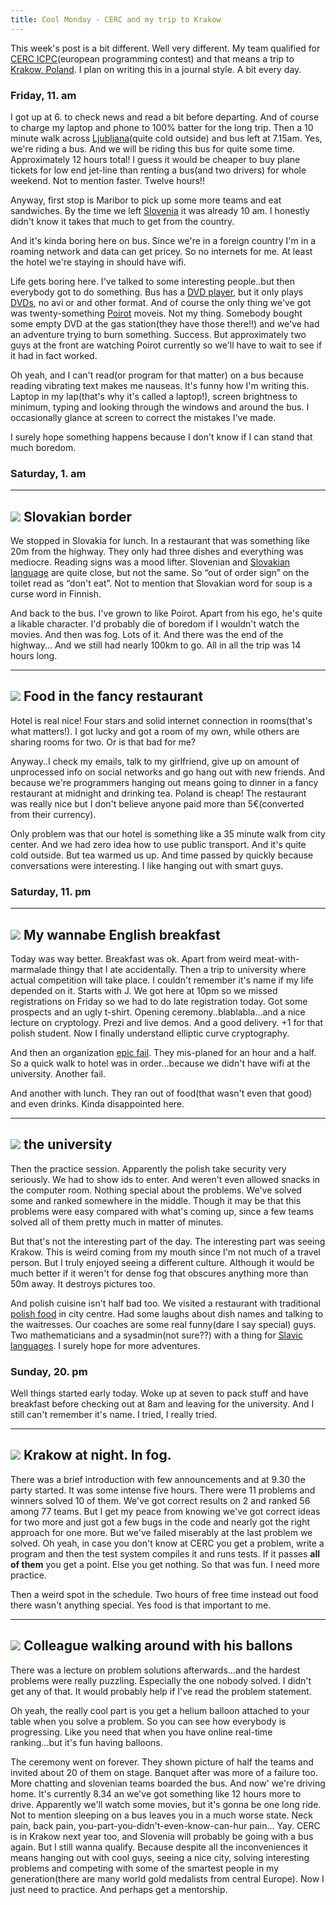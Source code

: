 ```yaml
---
title: Cool Monday - CERC and my trip to Krakow
---
```


This week's post is a bit different. Well very different. My team
qualified for [CERC ICPC](http://icpc.baylor.edu/public/worldMap/1317)(european programming
contest) and that means a trip to [Krakow,
Poland](http://maps.google.com/maps?ll=50.0613888889,19.9383333333&spn=0.1,0.1&q=50.0613888889,19.9383333333%20(Kraków)&t=h "Kraków").
I plan on writing this in a journal style. A bit every day.


### Friday, 11. am

I got up at 6. to check news and read a bit before departing. And of
course to charge my laptop and phone to 100% batter for the long trip.
Then a 10 minute walk across
[Ljubljana](http://maps.google.com/maps?ll=46.0555555556,14.5083333333&spn=0.1,0.1&q=46.0555555556,14.5083333333%20(Ljubljana)&t=h "Ljubljana")(quite
cold outside) and bus left at 7.15am. Yes, we're riding a bus. And we
will be riding this bus for quite some time. Approximately 12 hours
total! I guess it would be cheaper to buy plane tickets for low end
jet-line than renting a bus(and two drivers) for whole weekend. Not to
mention faster. Twelve hours!!

Anyway, first stop is Maribor to pick up some more teams and eat
sandwiches. By the time we left
[Slovenia](http://maps.google.com/maps?ll=46.05,14.5&spn=10.0,10.0&q=46.05,14.5%20(Slovenia)&t=h "Slovenia")
it was already 10 am. I honestly didn't know it takes that much to get
from the country.

And it's kinda boring here on bus. Since we're in a foreign country I'm
in a roaming network and data can get pricey. So no internets for me. At
least the hotel we're staying in should have wifi.

Life gets boring here. I've talked to some interesting people..but then
everybody got to do something. Bus has a [DVD
player](http://en.wikipedia.org/wiki/DVD_player "DVD player"), but it
only plays [DVDs](http://en.wikipedia.org/wiki/DVD "DVD"), no avi or and
other format. And of course the only thing we've got was
twenty-something
[Poirot](http://en.wikipedia.org/wiki/Hercule_Poirot "Hercule Poirot")
moveis. Not my thing. Somebody bought some empty DVD at the gas
station(they have those there!!) and we've had an adventure trying to
burn something. Success. But approximately two guys at the front are
watching Poirot currently so we'll have to wait to see if it had in fact
worked.

Oh yeah, and I can't read(or program for that matter) on a bus because
reading vibrating text makes me nauseas. It's funny how I'm writing
this. Laptop in my lap(that's why it's called a laptop!), screen
brightness to minimum, typing and looking through the windows and around
the bus. I occasionally glance at screen to correct the mistakes I've
made.

I surely hope something happens because I don't know if I can stand that
much boredom.

### Saturday, 1. am



  ------------------------------
  ![](/images/cerc/bratislava.jpg)
  Slovakian border
  ------------------------------

We stopped in Slovakia for lunch. In a restaurant that was something
like 20m from the highway. They only had three dishes and everything was
mediocre. Reading signs was a mood lifter. Slovenian and [Slovakian
language](http://en.wikipedia.org/wiki/Slovak_language "Slovak language")
are quite close, but not the same. So “out of order sign” on the toilet
read as “don't eat”. Not to mention that Slovakian word for soup is a
curse word in Finnish.

And back to the bus. I've grown to like Poirot. Apart from his ego, he's
quite a likable character. I'd probably die of boredom if I wouldn't
watch the movies. And then was fog. Lots of it. And there was the end of
the highway... And we still had nearly 100km to go. All in all the trip
was 14 hours long.

  -----------------------------------------
  ![](/images/cerc/fancy_restaurant.jpg)
  Food in the fancy restaurant
  -----------------------------------------

Hotel is real nice! Four stars and solid internet connection in
rooms(that's what matters!). I got lucky and got a room of my own, while
others are sharing rooms for two. Or is that bad for me?

Anyway..I check my emails, talk to my girlfriend, give up on amount of
unprocessed info on social networks and go hang out with new friends.
And because we're programmers hanging out means going to dinner in a
fancy restaurant at midnight and drinking tea. Poland is cheap! The
restaurant was really nice but I don't believe anyone paid more than
5€(converted from their currency). 

Only problem was that our hotel is something like a 35 minute walk from
city center. And we had zero idea how to use public transport. And it's
quite cold outside. But tea warmed us up. And time passed by quickly
because conversations were interesting. I like hanging out with smart
guys.



### Saturday, 11. pm

  ------------------------------
  ![](/images/cerc/english_breakfast.jpg)
  My wannabe English breakfast
  ------------------------------

Today was way better. Breakfast was ok. Apart from weird
meat-with-marmalade thingy that I ate accidentally. Then a trip to
university where actual competition will take place. I couldn't remember
it's name if my life depended on it. Starts with J. We got here at 10pm
so we missed registrations on Friday so we had to do late registration
today. Got some prospects and an ugly t-shirt. Opening
ceremony..blablabla...and a nice lecture on cryptology. Prezi and live
demos. And a good delivery. +1 for that polish student. Now I finally
understand elliptic curve cryptography.



And then an organization [epic
fail](http://en.wikipedia.org/wiki/Failure "Failure"). They mis-planed
for an hour and a half. So a quick walk to hotel was in order...because
we didn't have wifi at the university. Another fail.

And another with lunch. They ran out of food(that wasn't even that good)
and even drinks. Kinda disappointed here.

  -----------------------------------
  ![](/images/cerc/university.jpg)
  the university
  -----------------------------------

Then the practice session. Apparently the polish take security very
seriously. We had to show ids to enter. And weren't even allowed snacks
in the computer room. Nothing special about the problems. We've solved
some and ranked somewhere in the middle. Though it may be that this
problems were easy compared with what's coming up, since a few teams
solved all of them pretty much in matter of minutes.

But that's not the interesting part of the day. The interesting part was
seeing Krakow. This is weird coming from my mouth since I'm not much of
a travel person. But I truly enjoyed seeing a different culture.
Although it would be much better if it weren't for dense fog that
obscures anything more than 50m away. It destroys pictures too.

And polish cuisine isn't half bad too. We visited a restaurant with
traditional [polish
food](http://en.wikipedia.org/wiki/Polish_cuisine "Polish cuisine") in
city centre. Had some laughs about dish names and talking to the
waitresses. Our coaches are some real funny(dare I say special) guys.
Two mathematicians and a sysadmin(not sure??) with a thing for [Slavic
languages](http://en.wikipedia.org/wiki/Slavic_languages "Slavic languages").
I surely hope for more adventures.

### Sunday, 20. pm

Well things started early today. Woke up at seven to pack stuff and have
breakfast before checking out at 8am and leaving for the university. And
I still can't remember it's name. I tried, I really tried.

  -------------------------------
  ![](/images/cerc/church.jpg)
  Krakow at night. In fog.
  -------------------------------

There was a brief introduction with few announcements and at 9.30 the
party started. It was some intense five hours. There were 11 problems
and winners solved 10 of them. We've got correct results on 2 and ranked
56 among 77 teams. But I get my peace from knowing we've got correct
ideas for two more and just got a few bugs in the code and nearly got
the right approach for one more. But we've failed miserably at the last
problem we solved. Oh yeah, in case you don't know at CERC you get a
problem, write a program and then the test system compiles it and runs
tests. If it passes **all of them** you get a point. Else you get
nothing. So that was fun. I need more practice.

Then a weird spot in the schedule. Two hours of free time instead out
food there wasn't anything special. Yes food is that important to me.

  ----------------------------
  ![](/images/cerc/balloons.jpg)
  Colleague walking around with his ballons
  ----------------------------

There was a lecture on problem solutions afterwards...and the hardest
problems were really puzzling. Especially the one nobody solved. I
didn't get any of that. It would probably help if I've read the problem
statement.

Oh yeah, the really cool part is you get a helium balloon attached to
your table when you solve a problem. So you can see how everybody is
progressing. Like you need that when you have online real-time
ranking...but it's fun having balloons.

The ceremony went on forever. They shown picture of half the teams and
invited about 20 of them on stage. Banquet after was more of a failure
too. More chatting and slovenian teams boarded the bus. And now' we're
driving home. It's currently 8.34 an we've got something like 12 hours
more to drive. Apparently we'll watch some movies, but it's gonna be one
long ride. Not to mention sleeping on a bus leaves you in a much worse
state. Neck pain, back pain, you-part-you-didn't-even-know-can-hur
pain... Yay. CERC is in Krakow next year too, and Slovenia will probably
be going with a bus again. But I still wanna qualify. Because despite
all the inconveniences it means hanging out with cool guys, seeing a
nice city, solving interesting problems and competing with some of the
smartest people in my generation(there are many world gold medalists
from central Europe). Now I just need to practice. And perhaps get a
mentorship.



